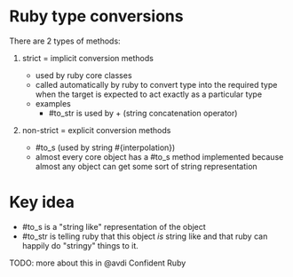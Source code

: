 # Ruby type conversions

There are 2 types of methods:

1. strict = implicit conversion methods
    * used by ruby core classes
    * called automatically by ruby to convert type into the required type when the target is expected to act exactly as a particular type
    * examples
        * #to_str is used by + (string concatenation operator)

2. non-strict = explicit conversion methods
    * #to_s (used by string #{interpolation})
    * almost every core object has a #to_s method implemented because almost any object can get some sort of string representation

# Key idea

* #to_s is a "string like" representation of the object
* #to_str is telling ruby that this object _is_ string like and that ruby can happily do "stringy" things to it.

TODO: more about this in @avdi Confident Ruby
